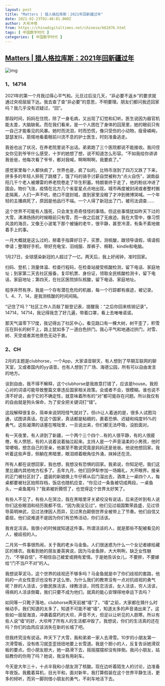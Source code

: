 ```yaml
---
layout: post
title: "Matters | 猎人格拉库斯：2021年回新疆过年"
date: 2021-02-23T02:48:01.000Z
author: 大号冲塔
from: https://chinadigitaltimes.net/chinese/662876.html
tags: [ 中国数字时代 ]
categories: [ 中国数字时代 ]
---
```

<!--1614048481000-->
[Matters | 猎人格拉库斯：2021年回新疆过年](https://chinadigitaltimes.net/chinese/662876.html)
------

<div>
<p><img src="https://chinadigitaltimes.net/chinese/files/2021/02/post-662876-60346ce22929e." alt="img" /></p><h3>1、14714</h3><p>2021年的第一个月我过得心平气和。元旦过后没几天，“非必要不返乡”的要求就通过央视层层下达。我去查了查“非必要”的意思，不明要理。朋友们都问我还回家吗？我几乎没有迟疑过，“回”。</p><p>那段时间，妈妈在住院，除了一身毛病，又出现了幻觉和幻听。医生说因为器官机能太差，大脑缺氧。而在我们看来，是一个人困在了身体的囚笼里，她的眼前只有一自己才能看见的风暴。她时而流泪，时而恐慌，像只受伤的小动物，瘦骨嶙峋，瑟瑟发抖，筋惕地看着眼前川流不息的护士医生，时刻准备逃走。</p><p>我爸也出了状况，在养老院里说不出话。弟弟跑了三个医院都说不能接收。我问侄女你见到爷爷什么感受，十岁的她想了想，说不知道怎么形容。“不如我给你讲讲我爸爸，他每次看了爷爷，都对我喊，啊啊啊啊，我要疯了。”</p><p>感觉家里每个人都快疯了，世界也是，疯了似的。比特币涨到了四万又跌了下来，拼多多的年轻人猝死了跳楼了，饿了吗的骑手讨薪自焚被称为“点火自伤”，湖南益阳几千个老人被爆雷的养老院卷走了毕生积蓄。特朗普终于走了，他的粉丝冲进了国会。物价飞涨，疫情在北方几个省星星点点地出现，城市再度被封闭或者整村搬走隔离，人们一声不吭，绝口不提封城，直到家里没粮了才冲到微博哭喊。一个年轻的主播病死了，原因是他品行不端。一个人得了新冠出了门，被司法调查……</p><p>这个世界不可能有人饿死，只会发生奇奇怪怪的事情。但这些事情犹如昨天下过的大雪，沸沸扬扬的时候眼前只有雪，而一夜之后就了无痕迹。我在大雪中，像习惯风浪的海员，又像王小波笔下那个被锤的老牛，很平静，甚至冷漠，有条不紊地做着手上的事。</p><p>一月大概就是这么过的，掰着手指算好日子，买票，测核酸，跟领导请假，填请假申请；整理好手机，带好充电宝、羽绒服、厚裤子、棉鞋、kindle和电脑。</p><p>1月27日，全球感染新冠的人超过了一亿。两天后，我上好闹钟，准时回家。</p><p>扫码、登机；测量体温、检查行程码，在检查站接受核酸检测，留下电话、家庭地址；到家第二天去社区报备，复印机票、身份证，领取全民核酸检测卡，留下电话、家庭地址；第四天，在社区医院排队核酸，留下电话、家庭地址。</p><p>程序井然有序，我是一个存有潜在危险的机器，每一个行踪都有痕迹，被记录。1、4、7、14，是我测核酸的时间间隔。</p><p>“记住了吗？”社区工作人员敲了敲登记表，提醒我：“之后你回来核销记录”。14714，14714，我记得我念了好几遍，带着口罩，看上去唯唯诺诺。</p><p>那天气温零下17度，我记得出了社区中心，看见路口有一棵大树，树干歪了，积雪压在斜长的树干上，路上犹如多了一道白色拱门。我心平气和地通过拱门，对雪、树、天空或者其他景色无动于衷。</p><h3>2、CH</h3><p>2月的主题是clubhorse，一个App，大家语音聊天，有人想到了早期互联网的聊天室，又或者国内的yy语音。也有人想到了广场、海德公园，所有可以自由发言的地方。</p><p>谈到自由，我不得不解释，这个clubhorse是我故意打错了，应该是house。我担心对的词语可能导致整篇文章违反国家相关政策。会或者不会，很模糊。谁也说不清不好说，由于它的不确定性，就意味着所有的“对”都可能存在问题。所以我仅有的自由就是狗头保命，为了安全把关键词打“错”。</p><p>这段解释很复杂，简单来说阴阳怪气就对了。但ch让人着迷的是，很多人试图沟通，试图讲真话。在这个国家，真话都是粘稠的，裹着恐惧、迟疑和纯度95%的勇气，这些凝滞的话塞在喉咙里，一旦说出来，你们都无法呼吸，没脸面对。</p><p>有一天夜里，有人讲到了新疆，一个两个三个四个…有的人很平静，有的人很疲倦，有人愤怒，有的人说着说着抽泣起来。主持人是一个声音温柔的小男孩，他时常哽咽，想念自己的至亲，他甚至不敢说究竟是妈妈还是爸爸。他说他想回家。我听着这些声音，侧躺在黑暗里，眼泪顺着眼角往外涌，抹掉还在流，</p><p>所有人都在说想回家，我也想，我想没有恐惧的回家。我弟说，你知足吧，我们这里比疆内其他地方松多了。去年九月，他们回伊犁参加一场婚礼，大开眼界。接亲的正门被社区封了，盛装的新娘换上牛仔裤从后门溜出去，酒席上一桌四个人，每桌都要被社区拍照存档，饭店也随机应变，“你见过一条鱼被切成两段，一桌鱼头，一桌鱼尾吗？”我弟被折腾惯了，也觉得这个世界太好笑了。</p><p>有些人不见了，有些人在哭泣，我在黑暗里牙关紧咬没有说话，后来还听到有人说你们这些眼泪和经历我都不信，“因为我没见过”。他们见过祖国繁荣昌盛，见过领导英明神武，见过法律因人而异，见过黑白颠倒世界全被带上了节奏。他们自信又委屈，他们说难道不是因为你们有恐怖活动，你们活该。</p><p>我肯定活该。我很小的时候就知道这件事。所谓活该的人，就是那些不配被看见的人，被歧视的人。</p><p>二月另一件事很热闹，关于我的老乡马金鱼。人们很迷惑为什么一个女记者嫁给藏区的蜂农。我看到她的朋友姜英爽说，因为马金鱼胖，大大咧咧，缺乏女性魅力，“不够自信”，不相信自己被爱或拥有爱情。于是她告诉女儿，不要胖，不要嫁给“门不当户不对”的人。</p><p>我想说草泥马，这个世界的歧视还不够多吗？马金鱼就是中了你们歧视的套路，他妈的一点女性意识也没有才这么惨。为什么我们的教育没有一点对抗歧视的勇气呢？胖的人活该，少数民族活该，绿教活该，同性恋活该，女人活该，穷人活该，得病的人活该倒霉，我们只要不成为他们，就真的能心安理得地幸运下去吗？</p><p>如同等一只靴子落地，clubhorse两天前被“墙”了，“墙”之前，大家都在猜什么时候动手。我们知道的太多了，知道不可能不被“墙”，知道太多的声音涌出来了。这些如一层层海浪，冲袭着腐朽的大坝，声音不大，但足以让听见的人胆寒。所以有些人说“墙”的好，大坝垮了所有人的生活都冲毁了。我想说，你们的生活真的还在吗？你们的血肉应该消失在新的长城了吧。</p><p>但我终究没有说话。昨天下了大雪，我和弟弟一家人去滑雪。10岁的小朋友第一次滑雪板，没有练习就歪歪扭扭地要上长雪道。我是个胆小的人，反复告诉她滑双板的要点。但小朋友胆大，她一路滑下去，摇摇摆摆却没有摔倒。我问小朋友，姑姑教你的你用了吗？她说，我没有用刹车。</p><p>今天是大年三十，十点半我和小朋友测了核酸。现在边听着陌生人的讨论，边准备年夜饭。我戴着耳机，目光平和，面对新年，我打算假装在这个世界平静生活，更多的倾听，而另一脚则借小朋友的勇气，不刹车地活下去。</p>
</div>
